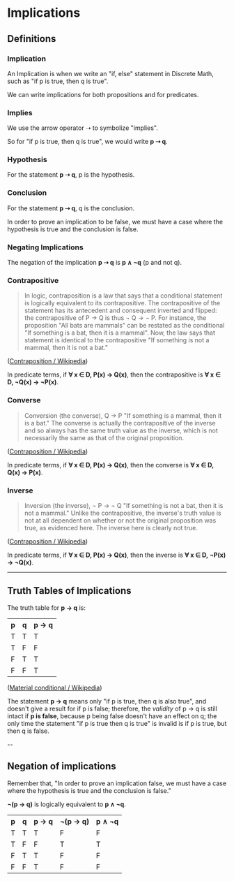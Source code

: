 # Implications

## Definitions

### Implication

An Implication is when we write an "if, else" statement in Discrete Math, such as
"if p is true, then q is true".

We can write implications for both propositions and for predicates.

### Implies

We use the arrow operator ➝ to symbolize "implies". 

So for "if p is true, then q is true", we would write **p ➝ q**.

### Hypothesis

For the statement **p ➝ q**, p is the hypothesis.

### Conclusion

For the statement **p ➝ q**, q is the conclusion.

In order to prove an implication to be false, we must have a case where
the hypothesis is true and the conclusion is false.

### Negating Implications

The negation of the implication **p ➝ q** is **p ∧ ¬q** (p and not q).

### Contrapositive

> In logic, contraposition is a law that says that a conditional statement is logically equivalent to its contrapositive. 
The contrapositive of the statement has its antecedent and consequent inverted and flipped: 
the contrapositive of P → Q is thus ¬ Q → ¬ P. For instance, the proposition "All bats are mammals" can be restated as the conditional "If something is a bat, then it is a mammal". Now, the law says that statement is identical to the contrapositive "If something is not a mammal, then it is not a bat."

([Contraposition / Wikipedia](https://en.wikipedia.org/wiki/Contraposition))

In predicate terms, if **∀ x ∈ D, P(x) → Q(x)**, then the contrapositive is **∀ x ∈ D, ¬Q(x) → ¬P(x)**.

### Converse

> Conversion (the converse), Q → P 
    "If something is a mammal, then it is a bat." 
    The converse is actually the contrapositive of the inverse and so always has the same truth value as the inverse, 
    which is not necessarily the same as that of the original proposition.

([Contraposition / Wikipedia](https://en.wikipedia.org/wiki/Contraposition))

In predicate terms, if **∀ x ∈ D, P(x) → Q(x)**, then the converse is **∀ x ∈ D, Q(x) → P(x)**.

### Inverse

> Inversion (the inverse), ¬ P → ¬ Q
    "If something is not a bat, then it is not a mammal." 
    Unlike the contrapositive, the inverse's truth value is not at all dependent on whether or not the original proposition was true, as evidenced here. 
    The inverse here is clearly not true.

([Contraposition / Wikipedia](https://en.wikipedia.org/wiki/Contraposition))

In predicate terms, if **∀ x ∈ D, P(x) → Q(x)**, then the inverse is **∀ x ∈ D, ¬P(x) → ¬Q(x)**.

---

## Truth Tables of Implications

The truth table for **p → q** is:

<table>
<tr>
<th>p</th><th>q</th><th>p → q</th>
</tr>
<tr>
<td>T</td><td>T</td><td>T</td></tr><tr>
<td>T</td><td>F</td><td>F</td></tr><tr>
<td>F</td><td>T</td><td>T</td></tr><tr>
<td>F</td><td>F</td><td>T</td>
</tr>
</table>

([Material conditional / Wikipedia](https://en.wikipedia.org/wiki/Material_conditional#Truth_table))

The statement **p → q** means only "if p is true, then q is also true", and doesn't give a result for if p is false; therefore, the *validity* of p → q is still intact if **p is false**, because p being false doesn't have an effect on q; the only time the statement "if p is true then q is true" is invalid is if p is true, but then q is false.

--

## Negation of implications

Remember that, "In order to prove an implication false, we must have a case where the hypothesis is true and the conclusion is false."

**¬(p → q)** is logically equivalent to **p ∧ ¬q**.

<table>
<tr>
<th>p</th><th>q</th><th>p → q</th><th>¬(p → q)</th><th>p ∧ ¬q</th>
</tr>
<tr>
<td>T</td><td>T</td><td>T</td><td>F</td><td>F</td>
</tr><tr>
<td>T</td><td>F</td><td>F</td><td>T</td><td>T</td>
</tr><tr>
<td>F</td><td>T</td><td>T</td><td>F</td><td>F</td>
</tr><tr>
<td>F</td><td>F</td><td>T</td><td>F</td><td>F</td>
</tr>
</table>
